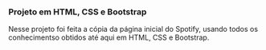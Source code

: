 ### Projeto em HTML, CSS e Bootstrap

Nesse projeto foi feita a cópia da página inicial do Spotify, usando todos os conhecimentso obtidos até aqui em HTML, CSS e Bootstrap.


